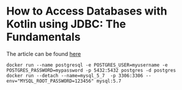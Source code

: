 # How to Access Databases with Kotlin using JDBC: The Fundamentals

The article can be found [here](https://levelup.gitconnected.com/how-to-access-database-with-kotlin-6b86f6680cd7 "How to Access Databases with Kotlin using JDBC: The Fundamentals")

```
docker run --name postgresql -e POSTGRES_USER=myusername -e POSTGRES_PASSWORD=mypassword -p 5432:5432 postgres -d postgres
docker run --detach --name=mysql_5_7  -p 3306:3306 --env="MYSQL_ROOT_PASSWORD=123456" mysql:5.7
```
